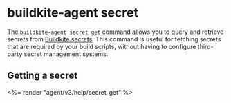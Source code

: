 # buildkite-agent secret

The `buildkite-agent secret get` command allows you to query and retrieve secrets from [Buildkite secrets](/docs/pipelines/security/secrets/buildkite-secrets). This command is useful for fetching secrets that are required by your build scripts, without having to configure third-party secret management systems.

## Getting a secret

<%= render "agent/v3/help/secret_get" %>
